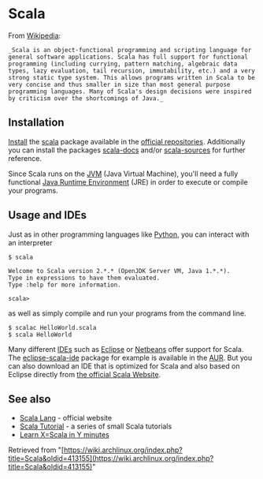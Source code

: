 # Scala

From [Wikipedia](https://en.wikipedia.org/wiki/Scala_(programming_language)):

	_Scala is an object-functional programming and scripting language for general software applications. Scala has full support for functional programming (including currying, pattern matching, algebraic data types, lazy evaluation, tail recursion, immutability, etc.) and a very strong static type system. This allows programs written in Scala to be very concise and thus smaller in size than most general purpose programming languages. Many of Scala's design decisions were inspired by criticism over the shortcomings of Java._

## Installation

[Install](/index.php/Install "Install") the [scala](https://www.archlinux.org/packages/?name=scala) package available in the [official repositories](/index.php/Official_repositories "Official repositories"). Additionally you can install the packages [scala-docs](https://www.archlinux.org/packages/?name=scala-docs) and/or [scala-sources](https://www.archlinux.org/packages/?name=scala-sources) for further reference.

Since Scala runs on the [JVM](https://en.wikipedia.org/wiki/JVM) (Java Virtual Machine), you'll need a fully functional [Java Runtime Environment](/index.php/Java#Installation "Java") (JRE) in order to execute or compile your programs.

## Usage and IDEs

Just as in other programming languages like [Python](/index.php/Python "Python"), you can interact with an interpreter

```
$ scala

Welcome to Scala version 2.*.* (OpenJDK Server VM, Java 1.*.*).
Type in expressions to have them evaluated.
Type :help for more information.

scala>

```

as well as simply compile and run your programs from the command line.

```
$ scalac HelloWorld.scala
$ scala HelloWorld

```

Many different [IDEs](/index.php/IDE#Integrated_development_environments "IDE") such as [Eclipse](/index.php/Eclipse "Eclipse") or [Netbeans](/index.php/Netbeans "Netbeans") offer support for Scala. The [eclipse-scala-ide](https://aur.archlinux.org/packages/eclipse-scala-ide/) package for example is available in the [AUR](/index.php/AUR "AUR"). But you can also download an IDE that is optimized for Scala and also based on Eclipse directly from [the official Scala Website](https://scala-lang.org).

## See also

*   [Scala Lang](http://scala-lang.org) - official website
*   [Scala Tutorial](http://tutorials.jenkov.com/scala/index.html) - a series of small Scala tutorials
*   [Learn X=Scala in Y minutes](http://learnxinyminutes.com/docs/scala/)

Retrieved from "[https://wiki.archlinux.org/index.php?title=Scala&oldid=413155](https://wiki.archlinux.org/index.php?title=Scala&oldid=413155)"